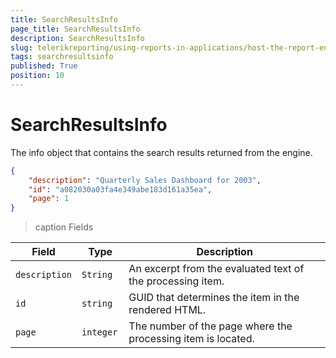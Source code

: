 ```yaml
---
title: SearchResultsInfo
page_title: SearchResultsInfo 
description: SearchResultsInfo
slug: telerikreporting/using-reports-in-applications/host-the-report-engine-remotely/telerik-reporting-rest-services/rest-api-reference/json-entities/searchresultsinfo
tags: searchresultsinfo
published: True
position: 10
---
```

<style>
table th:first-of-type {
    width: 15%;
}
table th:nth-of-type(2) {
    width: 15%;
}
table th:nth-of-type(3) {
    width: 70%;
}
</style>

# SearchResultsInfo

The info object that contains the search results returned from the engine.       

````JSON 
{
	"description": "Quarterly Sales Dashboard for 2003",
	"id": "a082030a03fa4e349abe183d161a35ea",
	"page": 1
}
````

>caption Fields

| Field | Type | Description |
| ------ | ------ | ------ |
|`description`|`String`|An excerpt from the evaluated text of the processing item.|
|`id`|`string`|GUID that determines the item in the rendered HTML.|
|`page`|`integer`|The number of the page where the processing item is located.|
